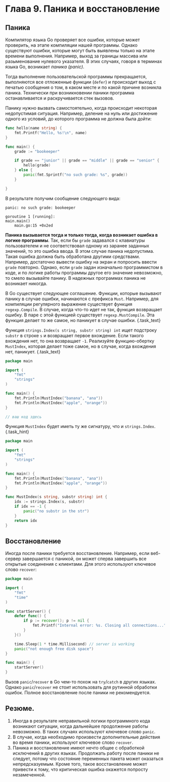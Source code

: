 # Глава 9. Паника и восстановление
## Паника
Компилятор языка Go проверяет все ошибки, которые может проверить, на этапе компиляции нашей программы. Однако существуют ошибки, которые могут быть выявлены только на этапе времени выполнения. Например, выход за границы массива или разыменование нулевого указателя. В этих случаях, говоря в терминах языка Go, возникает *паника (panic)*. 

Тогда выполнение пользовательской программы прекращается, выполняются все отложенные функции (`defer`) и происходит выход с печатью сообщения о том, в каком месте и по какой причине возникла паника. Технически при возникновении паники программа останавливается и раскручивается стек вызовов.

Панику нужно вызвать самостоятельно, когда происходит некоторая недопустимая ситуация. Например, деление на нуль или достижение одного из условий, до которого программа не должна была дойти:

```go {.example_for_playground}
func hello(name string) {
    fmt.Printf("Hello, %s!\n", name)
}

func main() {
    grade := "bookeeper"

    if grade == "junior" || grade == "middle" || grade == "senior" {
        hello(grade)
    } else {
        panic(fmt.Sprintf("no such grade: %s", grade))
    }

}
```

В результате получим сообщение следующего вида:

```
panic: no such grade: bookeeper

goroutine 1 [running]:
main.main()
	main.go:15 +0x2ed
```

**Паника вызывается тогда и только тогда, когда возникает ошибка в логике программы**. Так, если бы `grade` задавался с клавиатуры пользователем и не соответствовал одному из заранее заданных значений, то это ошибка ввода. В этом случае паника недопустима. Такая ошибка должна быть обработана другими средствами. Например, достаточно вывести ошибку на экран и попросить ввести `grade` повторно. Однако, если `grade` задан изначально программистом в коде, и по логике работы программы другое его значение невозможно, то смело вызывайте панику. В надежных программах паника не возникает никогда.


В Go существует следующее соглашение. Функции, которые вызывают панику в случае ошибки, начинаются с префикса `Must`. Например, для компиляции регулярного выражение существует функция `regexp.Compile`. В случае, когда что-то идет не так, функция возвращает ошибку. В паре с этой функцией существует `regexp.MustCompile`. Эта функция делает то же самое, но паникует в случае ошибки. {.task_text}  

Функция `strings.Index(s string, substr string) int` ищет подстроку `substr` в строке `s` и возвращает первое вхождение. Если такого вхождения нет, то она возвращает `-1`. Реализуйте функцию-обертку `MustIndex`, которая делает тоже самое, но в случае, когда вхождения нет, паникует. {.task_text}

```go {.task_source #golang_chapter_0090_task_0010}
package main

import (
	"fmt"
	"strings"
)

func main() {
	fmt.Println(MustIndex("banana", "ana"))
	fmt.Println(MustIndex("apple", "orange"))
}

// ваш код здесь 
```

Функция `MustIndex` будет иметь ту же сигнатуру, что и `strings.Index`. {.task_hint}

```go {.task_answer}
package main

import (
	"fmt"
	"strings"
)

func main() {
	fmt.Println(MustIndex("banana", "ana"))
	fmt.Println(MustIndex("apple", "orange"))
}

func MustIndex(s string, substr string) int {
	idx := strings.Index(s, substr)
	if idx == -1 {
		panic("no substr in the str")
	}
	return idx
}
```

## Восстановление
Иногда после паники требуется восстановление. Например, если веб-сервер завершается с паникой, он может сперва завершить все открытые соединения с клиентами. Для этого используют ключевое слово `recover`:

```go {.example_for_playground}
package main

import (
    "fmt"
    "time"
)

func startServer() {
    defer func() {
        if p := recover(); p != nil {
            fmt.Printf("Internal error: %s. Closing all connections...", p)
        }
    }()

    time.Sleep(1 * time.Millisecond) // server is working
    panic("not enough free disk space")
}

func main() {
    startServer()
}
```

Вызов `panic`/`recover` в Go чем-то похож на `try`/`catch` в других языках. Однако `panic`/`recover` не стоит использовать для рутинной обработки ошибок. Полное восстановление после паники не рекомендуется.

## Резюме. 
1. Иногда в результате неправильной логики программного кода возникают ситуации, когда дальнейшее продолжение работы невозможно. В таких случаях используют ключевое слово `panic`. 
2. В случае, когда необходимо произвести дополнительные действия во время паники, используют ключевое слово `recover`.
3. Паника и восстановление имеют нечто общее с обработкой исключений в других языках. Продолжать работу после паники не следует, потому что состояние переменных пакета может оказаться непредсказуемым. Кроме того, такое восстановление может привести к тому, что критическая ошибка окажется попросту незамеченной.
